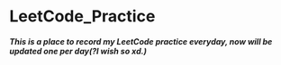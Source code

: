 # LeetCode_Practice
##### This is a place to record my LeetCode practice everyday, now will be updated one per day(?I wish so xd.)
